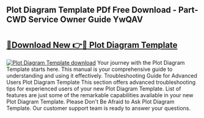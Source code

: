 ## Plot Diagram Template PDf Free Download - Part-CWD Service Owner Guide YwQAV

# <h2><a href="http://dfj53yz.blite.top/?on=Plot+Diagram+Template">🔗Download New 👉🔴 Plot Diagram Template</a></h2>

[![Plot Diagram Template download](https://i.imgur.com/lujVjoI.png)](http://dfj53yz.blite.top/?on=Plot+Diagram+Template)
Your journey with the Plot Diagram Template starts here. This manual is your comprehensive guide to understanding and using it effectively. Troubleshooting Guide for Advanced Users Plot Diagram Template This section offers advanced troubleshooting tips for experienced users of your new Plot Diagram Template. List of features are just some of the remarkable capabilities available in your new Plot Diagram Template. Please Don't Be Afraid to Ask Plot Diagram Template. Our customer support team is ready to answer your questions.
